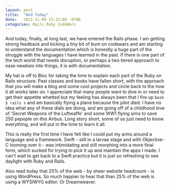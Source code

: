 ```yaml
---
layout: post
title:  "And Today"
date:   2011-11-09 13:22:08 -0700
categories: Rails Ruby CodeWars
---
```


And today, finally, at long last, we have entered the Rails phase. I am getting strong feedback and kicking a tiny bit of bum on codewars and am starting to understand the documentation which is honestly a huge part of the struggle with the languages I have learned in the past. If there is one part of the tech world that needs disruption, or perhaps a two tiered approach to ease newbies into things,  it is with documentation.

My hat is off to Bloc for taking the time to explain each part of the Ruby on Rails structure. Past classes and books have fallen short, with the approach that you will make a blog and some cool projects and circle back to the how it all works later on. I appreciate that many people want to dive in or need to get their appetite whetted but my feeling has always been that I fire up ```bash $ rails s``` and am basically flying a plane because the pilot died. I have no idea what any of these dials are doing, and am going off of a childhood love of 'Secret Weapons of the Luftwaffe' and some WW1 flying sims to save 250 pepople on this Airbus.  Long story short, some of us just need to know everything, and will put in the time to learn it all.

This is really the first time I have felt like I could put my arms around a language and a framework. Swift - still in a larvae stage and with Objective-C looming over it - was intimidating and still morphing into a more final form, which sucked for trying to pick it up and maintain the apps I made. I can't wait to get back to a Swift practice but it is just so refreshing to see daylight with Ruby and Rails.

Also read today that 25% of the web - by sheer website headcount - is using WordPress. So much happier to hear that than 25% of the web is using a WYSIWYG editor. Or Dreamweaver.